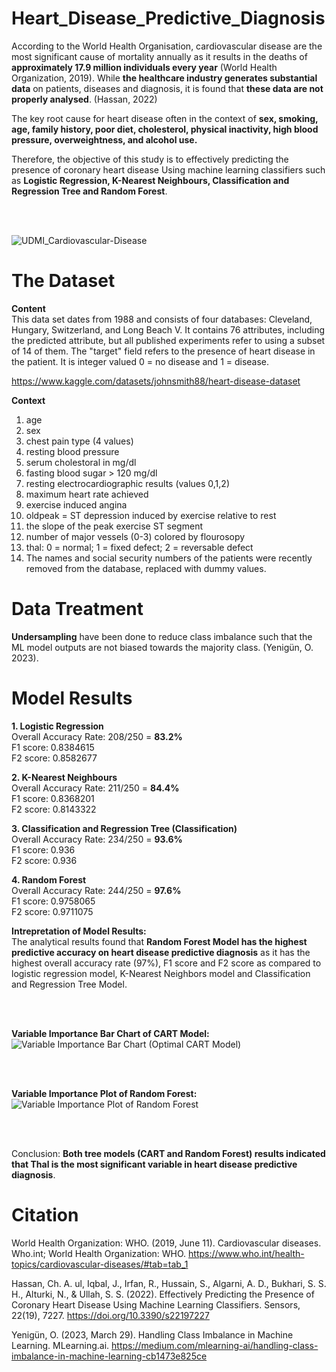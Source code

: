 # Heart_Disease_Predictive_Diagnosis
According to the World Health Organisation, cardiovascular disease are the most significant cause of mortality annually as it results in the deaths of __approximately  17.9 million individuals every year__ (World Health Organization, 2019). While __the healthcare industry generates substantial data__ on patients, diseases and diagnosis, it is found that __these data are not properly analysed__.  (Hassan, 2022) <br>

The key root cause for heart disease often in the context of __sex, smoking, age, family history, poor diet, cholesterol, physical inactivity, high blood pressure, overweightness, and alcohol use.__ <br>

Therefore, the objective of this study is to effectively predicting the presence of coronary heart disease Using machine learning classifiers such as __Logistic Regression, K-Nearest Neighbours, Classification and Regression Tree and Random Forest__.



<br>
<br>


![UDMI_Cardiovascular-Disease](https://github.com/alexksh2/Heart_Disease_Predictive_Diagnosis/assets/138288828/575e295e-984a-4fc9-9acd-7eb3f4c85f71)

# The Dataset

__Content__ <br>
This data set dates from 1988 and consists of four databases: Cleveland, Hungary, Switzerland, and Long Beach V. It contains 76 attributes, including the predicted attribute, but all published experiments refer to using a subset of 14 of them. The "target" field refers to the presence of heart disease in the patient. It is integer valued 0 = no disease and 1 = disease. <br>

https://www.kaggle.com/datasets/johnsmith88/heart-disease-dataset

__Context__ <br>
1. age <br>
2. sex <br>
3. chest pain type (4 values) <br>
4. resting blood pressure <br>
5. serum cholestoral in mg/dl <br>
6. fasting blood sugar > 120 mg/dl <br>
7. resting electrocardiographic results (values 0,1,2) <br>
8. maximum heart rate achieved <br>
9. exercise induced angina <br>
10. oldpeak = ST depression induced by exercise relative to rest <br>
11. the slope of the peak exercise ST segment <br>
12. number of major vessels (0-3) colored by flourosopy <br>
13. thal: 0 = normal; 1 = fixed defect; 2 = reversable defect <br>
14. The names and social security numbers of the patients were recently removed from the database, replaced with dummy values. <br>


# Data Treatment
__Undersampling__ have been done to reduce class imbalance such that the ML model outputs are not biased towards the majority class.  (Yenigün, O. 2023).



# Model Results
__1. Logistic Regression__ <br>
   Overall Accuracy Rate: 208/250 = __83.2%__ <br>
   F1 score: 0.8384615 <br>
   F2 score: 0.8582677 <br>

__2. K-Nearest Neighbours__ <br>
   Overall Accuracy Rate: 211/250 = __84.4%__ <br>
   F1 score: 0.8368201 <br>
   F2 score: 0.8143322 <br>

__3. Classification and Regression Tree (Classification)__ <br>
   Overall Accuracy Rate: 234/250 = __93.6%__ <br>
   F1 score: 0.936 <br>
   F2 score: 0.936 <br>

__4. Random Forest__ <br>
   Overall Accuracy Rate: 244/250 = __97.6%__ <br>
   F1 score: 0.9758065 <br>
   F2 score: 0.9711075 <br>
   

__Intrepretation of Model Results:__ <br>
The analytical results found that __Random Forest Model has the highest predictive accuracy on heart disease predictive diagnosis__ as it has the highest overall accuracy rate (97%), F1 score and F2 score as compared to logistic regression model, K-Nearest Neighbors model and Classification and Regression Tree Model.

<br>
<br>

__Variable Importance Bar Chart of CART Model:__ <br>
![Variable Importance Bar Chart (Optimal CART Model)](https://github.com/alexksh2/Heart_Disease_Predictive_Diagnosis/assets/138288828/d2e662ee-4a1c-4985-ab5d-43f2863e43f6)

<br>
<br>

__Variable Importance Plot of Random Forest:__ <br>
![Variable Importance Plot of Random Forest](https://github.com/alexksh2/Heart_Disease_Predictive_Diagnosis/assets/138288828/4036fe18-2a2b-42c4-be40-daf8ef6fe2a2)

<br>
<br>



Conclusion: __Both tree models (CART and Random Forest) results indicated that Thal is the most significant variable in heart disease predictive diagnosis__.

# Citation
World Health Organization: WHO. (2019, June 11). Cardiovascular diseases. Who.int; World Health Organization: WHO. https://www.who.int/health-topics/cardiovascular-diseases/#tab=tab_1 <br>

Hassan, Ch. A. ul, Iqbal, J., Irfan, R., Hussain, S., Algarni, A. D., Bukhari, S. S. H., Alturki, N., & Ullah, S. S. (2022). Effectively Predicting the Presence of Coronary Heart Disease Using Machine Learning Classifiers. Sensors, 22(19), 7227. https://doi.org/10.3390/s22197227 <br>

Yenigün, O. (2023, March 29). Handling Class Imbalance in Machine Learning. MLearning.ai. https://medium.com/mlearning-ai/handling-class-imbalance-in-machine-learning-cb1473e825ce
